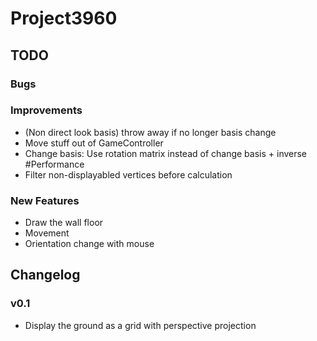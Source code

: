 # Project3960

## TODO

### Bugs


### Improvements
* (Non direct look basis) throw away if no longer basis change
* Move stuff out of GameController
* Change basis: Use rotation matrix instead of change basis + inverse #Performance
* Filter non-displayabled vertices before calculation

### New Features
* Draw the wall floor
* Movement
* Orientation change with mouse

## Changelog

### v0.1
* Display the ground as a grid with perspective projection